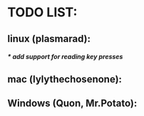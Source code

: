 # TODO LIST:
## linux (plasmarad):
  ##### * add support for reading key presses
## mac (lylythechosenone):
## Windows (Quon, Mr.Potato):
